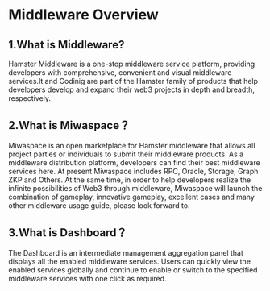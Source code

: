 
# Middleware Overview

## 1.What is  Middleware?

Hamster  Middleware is a one-stop middleware service platform, providing developers with comprehensive, convenient and visual middleware services.It and Codinig are part of the Hamster family of products that help developers develop and expand their web3 projects in depth and breadth, respectively.

## 2.What is Miwaspace？
Miwaspace is an open marketplace for Hamster middleware that allows all project parties or individuals to submit their middleware products. As a middleware distribution platform, developers can find their best middleware services here. At present Miwaspace includes RPC, Oracle, Storage, Graph ZKP and Others. At the same time, in order to help developers realize the infinite possibilities of Web3 through middleware, Miwaspace will launch the combination of gameplay, innovative gameplay, excellent cases and many other middleware usage guide, please look forward to.

## 3.What is  Dashboard？
The Dashboard is an intermediate management aggregation panel that displays all the enabled middleware services. Users can quickly view the enabled services globally and continue to enable or switch to the specified middleware services with one click as required.

